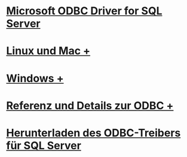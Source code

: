 # [Microsoft ODBC Driver for SQL Server](microsoft-odbc-driver-for-sql-server.md)

# [Linux und Mac +](./linux-mac/system-requirements.md)
# [Windows +](./windows/microsoft-odbc-driver-for-sql-server-on-windows.md)

# [Referenz und Details zur ODBC +](../../odbc/microsoft-open-database-connectivity-odbc.md)
# [Herunterladen des ODBC-Treibers für SQL Server](download-odbc-driver-for-sql-server.md)

